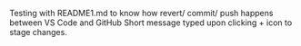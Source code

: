 Testing with README1.md to know how revert/ commit/ push happens between VS Code and GitHub
Short message typed upon clicking + icon to stage changes.